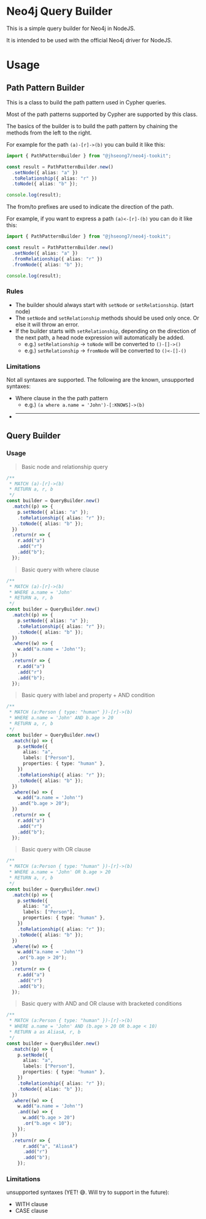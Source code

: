# Neo4j Query Builder

This is a simple query builder for Neo4j in NodeJS.

It is intended to be used with the official Neo4j driver for NodeJS.

# Usage

## Path Pattern Builder

This is a class to build the path pattern used in Cypher queries.

Most of the path patterns supported by Cypher are supported by this class.

The basics of the builder is to build the path pattern by chaining the methods from the left to the right.

For example for the path `(a)-[r]->(b)` you can build it like this:

```typescript
import { PathPatternBuilder } from "@jhseong7/neo4j-tookit";

const result = PathPatternBuilder.new()
  .setNode({ alias: "a" })
  .toRelationship({ alias: "r" })
  .toNode({ alias: "b" });

console.log(result);
```

The from/to prefixes are used to indicate the direction of the path.

For example, if you want to express a path `(a)<-[r]-(b)` you can do it like this:

```typescript
import { PathPatternBuilder } from "@jhseong7/neo4j-tookit";

const result = PathPatternBuilder.new()
  .setNode({ alias: "a" })
  .fromRelationship({ alias: "r" })
  .fromNode({ alias: "b" });

console.log(result);
```

### Rules

- The builder should always start with `setNode` or `setRelationship`. (start node)
- The `setNode` and `setRelationship` methods should be used only once. Or else it will throw an error.
- If the builder starts with `setRelationship`, depending on the direction of the next path, a head node expression will automatically be added.
  - e.g.) `setRelationship` -> `toNode` will be converted to `()-[]->()`
  - e.g.) `setRelationship` -> `fromNode` will be converted to `()<-[]-()`

### Limitations

Not all syntaxes are supported. The following are the known, unsupported syntaxes:

- Where clause in the the path pattern
  - e.g.) `(a where a.name = 'John')-[:KNOWS]->(b)`
- ***

## Query Builder

### Usage

> Basic node and relationship query

```typescript
/**
 * MATCH (a)-[r]->(b)
 * RETURN a, r, b
 */
const builder = QueryBuilder.new()
  .match((p) => {
    p.setNode({ alias: "a" });
    .toRelationship({ alias: "r" });
    .toNode({ alias: "b" });
  })
  .return(r => {
    r.add("a")
    .add("r")
    .add("b");
  });
```

> Basic query with where clause

```typescript
/**
 * MATCH (a)-[r]->(b)
 * WHERE a.name = 'John'
 * RETURN a, r, b
 */
const builder = QueryBuilder.new()
  .match((p) => {
    p.setNode({ alias: "a" });
    .toRelationship({ alias: "r" });
    .toNode({ alias: "b" });
  })
  .where((w) => {
    w.add("a.name = 'John'");
  })
  .return(r => {
    r.add("a")
    .add("r")
    .add("b");
  });
```

> Basic query with label and property + AND condition

```typescript
/**
 * MATCH (a:Person { type: "human" })-[r]->(b)
 * WHERE a.name = 'John' AND b.age > 20
 * RETURN a, r, b
 */
const builder = QueryBuilder.new()
  .match((p) => {
    p.setNode({
      alias: "a",
      labels: ["Person"],
      properties: { type: "human" },
    })
    .toRelationship({ alias: "r" });
    .toNode({ alias: "b" });
  })
  .where((w) => {
    w.add("a.name = 'John'")
    .and("b.age > 20");
  })
  .return(r => {
    r.add("a")
    .add("r")
    .add("b");
  });
```

> Basic query with OR clause

```typescript
/**
 * MATCH (a:Person { type: "human" })-[r]->(b)
 * WHERE a.name = 'John' OR b.age > 20
 * RETURN a, r, b
 */
const builder = QueryBuilder.new()
  .match((p) => {
    p.setNode({
      alias: "a",
      labels: ["Person"],
      properties: { type: "human" },
    })
    .toRelationship({ alias: "r" });
    .toNode({ alias: "b" });
  })
  .where((w) => {
    w.add("a.name = 'John'")
    .or("b.age > 20");
  })
  .return(r => {
    r.add("a")
    .add("r")
    .add("b");
  });
```

> Basic query with AND and OR clause with bracketed conditions

```typescript
/**
 * MATCH (a:Person { type: "human" })-[r]->(b)
 * WHERE a.name = 'John' AND (b.age > 20 OR b.age < 10)
 * RETURN a as AliasA, r, b
 */
const builder = QueryBuilder.new()
  .match((p) => {
    p.setNode({
      alias: "a",
      labels: ["Person"],
      properties: { type: "human" },
    })
    .toRelationship({ alias: "r" });
    .toNode({ alias: "b" });
  })
  .where((w) => {
    w.add("a.name = 'John'")
    .and((w) => {
      w.add("b.age > 20")
      .or("b.age < 10");
    });
  })
  .return(r => {
      r.add("a", "AliasA")
      .add("r")
      .add("b");
    });
```

### Limitations

unsupported syntaxes (YET! 😅. Will try to support in the future):

- WITH clause
- CASE clause
